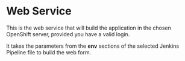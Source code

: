 # Web Service

This is the web service that will build the application in the chosen OpenShift server, provided you have a valid login.

It takes the parameters from the **env** sections of the selected Jenkins Pipeline file to build the web form.
